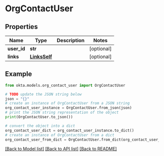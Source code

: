 # OrgContactUser


## Properties

Name | Type | Description | Notes
------------ | ------------- | ------------- | -------------
**user_id** | **str** |  | [optional] 
**links** | [**LinksSelf**](LinksSelf.md) |  | [optional] 

## Example

```python
from okta.models.org_contact_user import OrgContactUser

# TODO update the JSON string below
json = "{}"
# create an instance of OrgContactUser from a JSON string
org_contact_user_instance = OrgContactUser.from_json(json)
# print the JSON string representation of the object
print(OrgContactUser.to_json())

# convert the object into a dict
org_contact_user_dict = org_contact_user_instance.to_dict()
# create an instance of OrgContactUser from a dict
org_contact_user_from_dict = OrgContactUser.from_dict(org_contact_user_dict)
```
[[Back to Model list]](../README.md#documentation-for-models) [[Back to API list]](../README.md#documentation-for-api-endpoints) [[Back to README]](../README.md)


